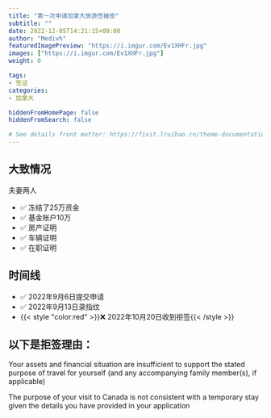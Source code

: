 ```yaml
---
title: "第一次申请加拿大旅游签被拒"
subtitle: ""
date: 2022-12-05T14:21:15+08:00
author: "Medivh"
featuredImagePreview: "https://i.imgur.com/Ev1XHFr.jpg"
images: ["https://i.imgur.com/Ev1XHFr.jpg"]
weight: 0

tags:
- 签证
categories:
- 加拿大

hiddenFromHomePage: false
hiddenFromSearch: false

# See details front matter: https://fixit.lruihao.cn/theme-documentation-content/#front-matter
---
```


<!--more-->

## 大致情况
夫妻两人
- :white_check_mark: 冻结了25万资金
- :white_check_mark: 基金账户10万
- :white_check_mark: 房产证明
- :white_check_mark: 车辆证明
- :white_check_mark: 在职证明 

## 时间线

- :white_check_mark: 2022年9月6日提交申请
- :white_check_mark: 2022年9月13日录指纹
- {{< style "color:red" >}}:x: 2022年10月20日收到拒签{{< /style >}}

## 以下是拒签理由：

Your assets and financial situation are insufficient to support the stated purpose of travel for yourself (and any accompanying family member(s), if applicable)

The purpose of your visit to Canada is not consistent with a temporary stay given the details you have provided in your application